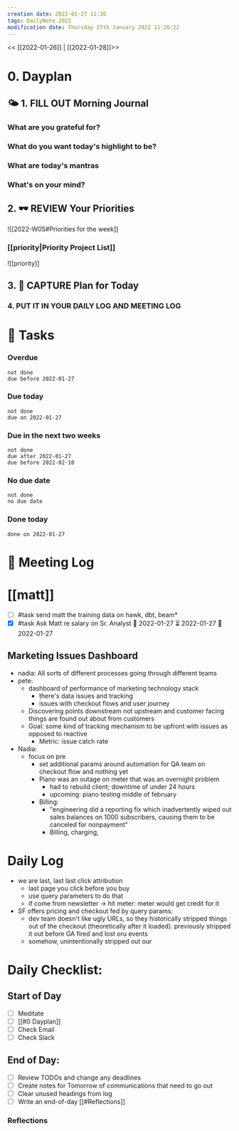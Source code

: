 ```yaml
---
creation date: 2022-01-27 11:26
tags: DailyNote 2022
modification date: Thursday 27th January 2022 11:26:22
---
```


<< [[2022-01-26]] | [[2022-01-28]]>>

# 0. Dayplan 
## 🌤 1. **FILL OUT** Morning Journal
### What are you grateful for?


### What do you want today's highlight to be?


### What are today's mantras


### What's on your mind?


## 2. 🕶 **REVIEW** Your Priorities
![[2022-W05#Priorities for the week]]
### [[priority|Priority Project List]] 
![[priority]]

## 3. 📆 **CAPTURE** Plan for Today

### 4. PUT IT IN YOUR DAILY LOG AND MEETING LOG



# 📝 Tasks
### Overdue
```tasks
not done
due before 2022-01-27
```

### Due today
```tasks
not done
due on 2022-01-27
```

### Due in the next two weeks
```tasks
not done
due after 2022-01-27
due before 2022-02-10
```

### No due date
```tasks
not done
no due date
```

### Done today
```tasks
done on 2022-01-27
```


# 📰 Meeting Log

# [[matt]]
- [ ] #task send matt the training data on hawk, dbt, beam*
- [x] #task Ask Matt re salary on Sr. Analyst 🛫 2022-01-27 ⏳ 2022-01-27 📅 2022-01-27

## Marketing Issues Dashboard

- nadia: All sorts of different processes going through different teams
- pete:
	- dashboard of performance of marketing technology stack
		- there's data issues and tracking
		- issues with checkout flows and user journey
	- Discovering points downstream not upstream and customer facing things are found out about from customers
	- Goal: some kind of tracking mechanism to be upfront with issues as opposed to reactive
		- Metric: issue catch rate
- Nadia:
	- focus on pre
		- set additional params around automation for QA team on checkout flow and nothing yet
		- Piano was an outage on meter that was an overnight problem
			- had to rebuild client; downtime of under 24 hours
			- upcoming: piano testing middle of february
		- Billing:
			- "engineering did a reporting fix which inadvertently wiped out sales balances on 1000 subscribers, causing them to be canceled for nonpayment"
			- Billing, charging, 


# Daily Log
* we are last, last last click attribution
	* last page you click before you buy
	* use query parameters to do that
	* if come from newsletter -> hit meter: meter would get credit for it
* SF offers pricing and checkout fed by query params:
	* dev team doesn't like ugly URLs, so they historically stripped things out of the checkout (theoretically after it loaded). previously stripped it out  before GA fired and lost oru events
	* somehow, unintentionally stripped out our 


# Daily Checklist:
## Start of Day
- [ ] Meditate
- [ ] [[#0 Dayplan]]
- [ ] Check Email
- [ ] Check Slack

## End of Day:
- [ ] Review TODOs and change any deadlines
- [ ] Create notes for Tomorrow of communications that need to go out
- [ ] Clear unused headings from log
- [ ] Write an end-of-day [[#Reflections]]

### Reflections
